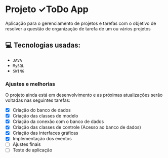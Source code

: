 # Projeto &#10003;ToDo App 

Aplicação para o gerenciamento de projetos e tarefas com o objetivo de 
resolver a questão de organização de tarefa de um ou vários projetos

## :computer: Tecnologias usadas:

- `JAVA`
- `MySQL`
- `SWING`

### Ajustes e melhorias

O projeto ainda está em desenvolvimento e as próximas atualizações serão voltadas nas seguintes tarefas:

- [x] Criação do banco de dados
- [x] Criação das classes de modelo
- [x] Criação da conexão com o banco de dados
- [x] Criação das classes de controle (Acesso ao banco de dados)
- [x] Criação das interfaces gráficas
- [x] Implementação dos eventos
- [ ] Ajustes finais
- [ ] Teste de aplicação